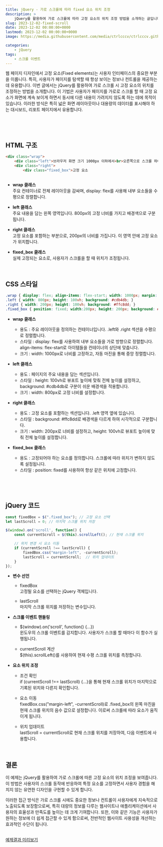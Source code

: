 ```yaml
---
title: jQuery - 가로 스크롤에 따라 fixed 요소 위치 조정
description: >  
    jQuery를 활용하여 가로 스크롤에 따라 고정 요소의 위치 조정 방법을 소개하는 글입니다. 이 기법은 넓은 화면 레이아웃과 데이터가 많은 페이지에 유용합니다.
slug: 2023-12-02-fixed-scroll
date: 2023-12-02 00:00:00+0000
lastmod: 2023-12-02 00:00:00+0000
image: https://media.githubusercontent.com/media/ctrlcccv/ctrlcccv.github.io/master/assets/img/post/2023-12-02-fixed-scroll.webp

categories:
    - jQuery
tags:
    - 스크롤 이벤트
---
```

웹 페이지 디자인에서 고정 요소(Fixed elements)는 사용자 인터페이스의 중요한 부분을 이룹니다. 특히, 사용자가 페이지를 탐색할 때 항상 보이는 정보나 컨트롤을 제공하는 데 유용합니다. 이번 글에서는 jQuery를 활용하여 가로 스크롤 시 고정 요소의 위치를 조정하는 방법을 소개합니다. 이 기법은 사용자가 페이지를 가로로 스크롤 할 때 고정 요소가 화면에 계속 보이게 하면서 동시에 다른 내용이 가려지지 않도록 하는 데에 목적이 있습니다. 이러한 방식은 특히 넓은 화면 레이아웃이나 대용량의 데이터를 표시해야 하는 대시보드, 리포트 페이지에서 유용합니다.  

<br>

<ins class="adsbygoogle"
     style="display:block; text-align:center;"
     data-ad-layout="in-article"
     data-ad-format="fluid"
     data-ad-client="ca-pub-8535540836842352"
     data-ad-slot="2974559225"></ins>
<script>
     (adsbygoogle = window.adsbygoogle || []).push({});
</script>


<br>

## HTML 구조
```html
<div class="wrap">
    <div class="left">브라우저 화면 크기 1000px 이하에서<br>오른쪽으로 스크롤 하여 고정 요소를 확인해보세요.
    <div class="right">
        <div class="fixed_box">고정 요소
    

```
* **wrap 클래스**   
주요 컨테이너로 전체 레이아웃을 감싸며, display: flex를 사용해 내부 요소들을 수평으로 정렬합니다.

* **left 클래스**  
주요 내용을 담는 왼쪽 영역입니다. 800px의 고정 너비를 가지고 배경색으로 구분됩니다.

* **right 클래스**  
고정 요소를 포함하는 부분으로, 200px의 너비를 가집니다. 이 영역 안에 고정 요소가 위치합니다.

* **fixed_box 클래스**   
실제 고정되는 요소로, 사용자가 스크롤을 할 때 위치가 조정됩니다.  
<br>

## CSS 스타일
```css
.wrap { display: flex; align-items: flex-start; width: 1000px; margin: 0 auto; } 
.left { width: 800px; height: 100vh; background: #cdb4db; } 
.right { width: 200px; height: 100vh; background: #ffc8dd; } 
.fixed_box { position: fixed; width:200px; height: 200px; background: #a2d2ff; } 
```
* **wrap 클래스**  
  * 용도 : 주요 레이아웃을 정의하는 컨테이너입니다. .left와 .right 섹션을 수평으로 정렬합니다.
  * 스타일 : display: flex를 사용하여 내부 요소들을 가로 방향으로 정렬합니다. align-items: flex-start로 아이템들을 컨테이너의 상단에 맞춥니다.
  * 크기 : width: 1000px로 너비를 고정하고, 자동 마진을 통해 중앙 정렬합니다.  

* **left 클래스**  
  * 용도 : 페이지의 주요 내용을 담는 섹션입니다.
  * 스타일 : height: 100vh로 뷰포트 높이에 맞춰 전체 높이를 설정하고, background: #cdb4db로 구분이 쉬운 배경색을 적용합니다.
  * 크기 : width: 800px로 고정 너비를 설정합니다.

* **right 클래스**  
  * 용도 : 고정 요소를 포함하는 섹션입니다. .left 영역 옆에 있습니다.
  * 스타일 : background: #ffc8dd로 배경색을 다르게 하여 시각적으로 구분합니다.
  * 크기 : width: 200px로 너비를 설정하고, height: 100vh로 뷰포트 높이에 맞춰 전체 높이를 설정합니다.

* **fixed_box 클래스**  
  * 용도 : 고정되어야 하는 요소를 정의합니다. 스크롤에 따라 위치가 변하지 않도록 설정됩니다.
  * 스타일 : position: fixed를 사용하여 항상 같은 위치에 고정합니다.  

<br>

<ins class="adsbygoogle"
     style="display:block; text-align:center;"
     data-ad-layout="in-article"
     data-ad-format="fluid"
     data-ad-client="ca-pub-8535540836842352"
     data-ad-slot="2974559225"></ins>
<script>
     (adsbygoogle = window.adsbygoogle || []).push({});
</script>


<br>

## jQuery 코드
```js
const fixedBox = $(".fixed_box"); // 고정 요소 선택
let lastScroll = 0; // 마지막 스크롤 위치 저장

$(window).on('scroll', function() {
    const currentScroll = $(this).scrollLeft(); // 현재 스크롤 위치

    // 위치 변경 시 요소 이동
    if (currentScroll !== lastScroll) {
        fixedBox.css("margin-left", -currentScroll);
        lastScroll = currentScroll;  // 위치 업데이트
    }
});
```
* **변수 선언**  
  * fixedBox  
  고정될 요소를 선택하는 jQuery 객체입니다.

  * lastScroll  
  마지막 스크롤 위치를 저장하는 변수입니다.

* **스크롤 이벤트 핸들링**  
  * $(window).on('scroll', function() {...})  
  윈도우의 스크롤 이벤트를 감지합니다. 사용자가 스크롤 할 때마다 이 함수가 실행됩니다.

  * currentScroll 계산  
  $(this).scrollLeft()를 사용하여 현재 수평 스크롤 위치를 측정합니다.

* **요소 위치 조정**  
  * 조건 확인  
  if (currentScroll !== lastScroll) {...}을 통해 현재 스크롤 위치가 마지막으로 기록된 위치와 다른지 확인합니다.

  * 요소 이동  
  fixedBox.css("margin-left", -currentScroll)로 .fixed_box의 왼쪽 마진을 현재 스크롤 위치의 음수 값으로 설정합니다. 이로써 스크롤에 따라 요소가 움직이게 됩니다.
  
  * 위치 업데이트  
  lastScroll = currentScroll로 현재 스크롤 위치를 저장하여, 다음 이벤트에 사용합니다.  
<br>

## 결론
이 예제는 jQuery를 활용하여 가로 스크롤에 따른 고정 요소의 위치 조정을 보여줍니다. 이 방법은 사용자의 스크롤 동작에 반응하여 특정 요소를 고정하면서 사용자 경험을 해치지 않는 유연한 디자인을 구현할 수 있게 합니다.   

이러한 접근 방식은 가로 스크롤 시에도 중요한 정보나 컨트롤이 사용자에게 지속적으로 노출되도록 보장함으로써, 특히 대량의 정보를 다루는 웹사이트나 애플리케이션에서 사용자의 효율성과 만족도를 높이는 데 크게 기여합니다. 또한, 이와 같은 기능은 사용자가 원하는 정보에 더 쉽게 접근할 수 있게 함으로써, 전반적인 웹사이트 사용성을 개선하는 효과적인 수단이 됩니다.  
<br>

<div class="btn_wrap">
    <a target="_blank" href="https://ctrlcccv.github.io/ctrlcccv-demo/2023-12-02-fixed-scroll/">예제결과 미리보기</a>
</div>

